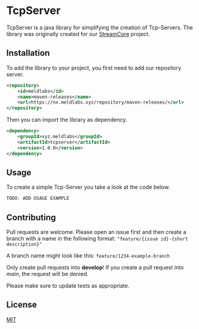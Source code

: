 # TcpServer

TcpServer is a java library for simplifying the creation of Tcp-Servers.
The library was originally created for our <a href="./../StreamCore">StreamCore</a> project.

## Installation

To add the library to your project, you first need to add our repository server.
```xml
<repository>
    <id>meldlabs</id>
    <name>maven-releases</name>
    <url>https://nx.meldlabs.xyz/repository/maven-releases/</url>
</repository>
```

Then you can import the library as dependency.
```xml
<dependency>
    <groupId>xyz.meldlabs</groupId>
    <artifactId>tcpserver</artifactId>
    <version>1.0.0</version>
</dependency>
```

## Usage

To create a simple Tcp-Server you take a look at the code below.

```java
TODO: ADD USAGE EXAMPLE
```

## Contributing
Pull requests are welcome. Please open an issue first and then create a branch with a name in the following format: ``"feature/{issue id}-{short description}"``

A branch name might look like this: ``feature/1234-example-branch``


Only create pull requests into **develop**!
If you create a pull request into *main*, the request will be denied.


Please make sure to update tests as appropriate.

## License
[MIT](https://choosealicense.com/licenses/mit/)